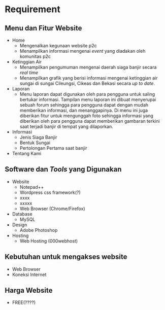 # Requirement

## Menu dan Fitur Website
  * Home
    + Mengenalkan kegunaan website p2c
    + Menampilkan informasi mengenai *event* yang diadakan oleh komunitas p2c
  * Ketinggian Air
    + Menampilkan pengumuman mengenai daerah siaga banjir secara *real time*
    + Menampilkan grafik yang berisi informasi mengenai ketinggian air sungai di sungai Cileungsi, Cikeas dan Bekasi secara *up to date*.
  * Laporan
    + Menu laporan dapat digunakan oleh para pengguna untuk saling bertukar informasi. Tampilan menu laporan ini dibuat menyerupai sebuah forum
      sehingga para pengguna dapat dengan mudah memberikan informasi, dan menanggapinya. Di menu ini juga diberikan fitur untuk mengunggah foto 
      sehingga informasi yang diberikan oleh para pengguna dapat memberikan gambaran terkini saat terjadi banjir di tempat yang dilaporkan.
  * Informasi
    + Jenis Siaga Banjir
    + Bentuk Sungai
    + Pertolongan Pertama saat banjir
  * Tentang Kami

## Software dan *Tools* yang Digunakan
  * Website
    + Notepad++
    + Wordpress css framework(?)
    + xxxx
    + xxxxx
    + Web Browser (Chrome/Firefox)
  * Database
    + MySQL
  * Design
    + Adobe Photoshop
  * Hosting
    + Web Hosting (000webhost)
    
## Kebutuhan untuk mengakses website
  * Web Browser
  * Koneksi Internet
  
## Harga Website
  * FREE(????)
    
